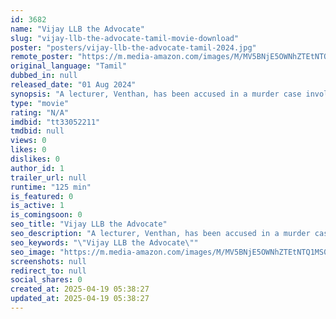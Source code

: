 ```yaml
---
id: 3682
name: "Vijay LLB the Advocate"
slug: "vijay-llb-the-advocate-tamil-movie-download"
poster: "posters/vijay-llb-the-advocate-tamil-2024.jpg"
remote_poster: "https://m.media-amazon.com/images/M/MV5BNjE5OWNhZTEtNTQ1MS00MTRkLTk1N2ItMDQwMTc3NDY2ZTlhXkEyXkFqcGc@._V1_SX300.jpg"
original_language: "Tamil"
dubbed_in: null
released_date: "01 Aug 2024"
synopsis: "A lecturer, Venthan, has been accused in a murder case involving a female student from a private college. All evidence and witnesses seem to be neatly stacked against him, pointing towards his entrapment. Vijay, Venthan's childhoo..."
type: "movie"
rating: "N/A"
imdbid: "tt33052211"
tmdbid: null
views: 0
likes: 0
dislikes: 0
author_id: 1
trailer_url: null
runtime: "125 min"
is_featured: 0
is_active: 1
is_comingsoon: 0
seo_title: "Vijay LLB the Advocate"
seo_description: "A lecturer, Venthan, has been accused in a murder case involving a female student from a private college. All evidence and witnesses seem to be neatly stacked against him, pointing towards his entrapment. Vijay, Venthan's childhoo..."
seo_keywords: "\"Vijay LLB the Advocate\""
seo_image: "https://m.media-amazon.com/images/M/MV5BNjE5OWNhZTEtNTQ1MS00MTRkLTk1N2ItMDQwMTc3NDY2ZTlhXkEyXkFqcGc@._V1_SX300.jpg"
screenshots: null
redirect_to: null
social_shares: 0
created_at: 2025-04-19 05:38:27
updated_at: 2025-04-19 05:38:27
---
```


